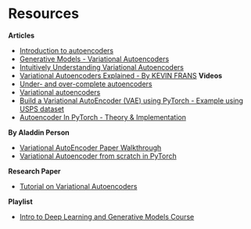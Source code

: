 # Resources

**Articles**
* [Introduction to autoencoders](https://atcold.github.io/NYU-DLSP20/en/week07/07-3/)
* [Generative Models - Variational Autoencoders](https://atcold.github.io/NYU-DLSP20/en/week08/08-3/)
* [Intuitively Understanding Variational Autoencoders](https://towardsdatascience.com/intuitively-understanding-variational-autoencoders-1bfe67eb5daf)
* [Variational Autoencoders Explained - By KEVIN FRANS](https://kvfrans.com/variational-autoencoders-explained/)
**Videos**
* [Under- and over-complete autoencoders](https://www.youtube.com/watch?v=bggWQ14DD9M&list=PLLHTzKZzVU9eaEyErdV26ikyolxOsz6mq&index=14)
* [Variational autoencoders](https://www.youtube.com/watch?v=7Rb4s9wNOmc&list=PLLHTzKZzVU9eaEyErdV26ikyolxOsz6mq&index=15)
* [Build a Variational AutoEncoder (VAE) using PyTorch - Example using USPS dataset](https://www.youtube.com/watch?v=Dql4DBAlYpA)
* [Autoencoder In PyTorch - Theory & Implementation](https://www.youtube.com/watch?v=zp8clK9yCro)

**By Aladdin Person**

* [Variational AutoEncoder Paper Walkthrough](https://www.youtube.com/watch?v=5bA6gwo36Cw)
* [Variational Autoencoder from scratch in PyTorch](https://www.youtube.com/watch?v=VELQT1-hILo)


**Research Paper**
* [Tutorial on Variational Autoencoders](https://arxiv.org/pdf/1606.05908.pdf)


**Playlist**
* [Intro to Deep Learning and Generative Models Course](https://www.youtube.com/playlist?list=PLTKMiZHVd_2KJtIXOW0zFhFfBaJJilH51)
